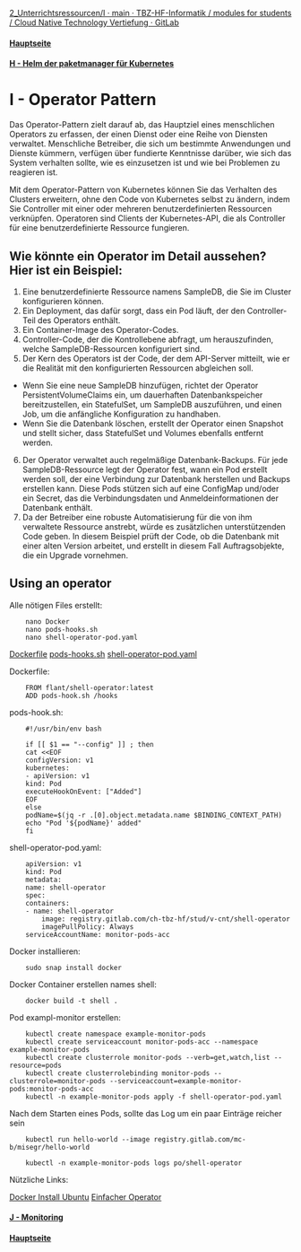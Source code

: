 [2_Unterrichtsressourcen/I · main · TBZ-HF-Informatik / modules for students / Cloud Native Technology Vertiefung · GitLab](https://gitlab.com/ch-tbz-hf/Stud/v-cnt/-/tree/main/2_Unterrichtsressourcen/I)
#### [Hauptseite](/README.md)
#### [H - Helm der paketmanager für Kubernetes](/aufgaben/H-%20Helm%20der%20paketmanager%20für%20Kubernetes.md)
# I - Operator Pattern

Das Operator-Pattern zielt darauf ab, das Hauptziel eines menschlichen Operators zu erfassen, der einen Dienst oder eine Reihe von Diensten verwaltet. Menschliche Betreiber, die sich um bestimmte Anwendungen und Dienste kümmern, verfügen über fundierte Kenntnisse darüber, wie sich das System verhalten sollte, wie es einzusetzen ist und wie bei Problemen zu reagieren ist.

Mit dem Operator-Pattern von Kubernetes können Sie das Verhalten des Clusters erweitern, ohne den Code von Kubernetes selbst zu ändern, indem Sie Controller mit einer oder mehreren benutzerdefinierten Ressourcen verknüpfen. Operatoren sind Clients der Kubernetes-API, die als Controller für eine benutzerdefinierte Ressource fungieren.

## Wie könnte ein Operator im Detail aussehen? Hier ist ein Beispiel:

1. Eine benutzerdefinierte Ressource namens SampleDB, die Sie im Cluster konfigurieren können.
2. Ein Deployment, das dafür sorgt, dass ein Pod läuft, der den Controller-Teil des Operators enthält.
3. Ein Container-Image des Operator-Codes.
4. Controller-Code, der die Kontrollebene abfragt, um herauszufinden, welche SampleDB-Ressourcen konfiguriert sind.
5. Der Kern des Operators ist der Code, der dem API-Server mitteilt, wie er die Realität mit den konfigurierten Ressourcen abgleichen soll.
- Wenn Sie eine neue SampleDB hinzufügen, richtet der Operator PersistentVolumeClaims ein, um dauerhaften Datenbankspeicher bereitzustellen, ein StatefulSet, um SampleDB auszuführen, und einen Job, um die anfängliche Konfiguration zu handhaben.
- Wenn Sie die Datenbank löschen, erstellt der Operator einen Snapshot und stellt sicher, dass StatefulSet und Volumes ebenfalls entfernt werden.
6. Der Operator verwaltet auch regelmäßige Datenbank-Backups. Für jede SampleDB-Ressource legt der Operator fest, wann ein Pod erstellt werden soll, der eine Verbindung zur Datenbank herstellen und Backups erstellen kann. Diese Pods stützen sich auf eine ConfigMap und/oder ein Secret, das die Verbindungsdaten und Anmeldeinformationen der Datenbank enthält.
7. Da der Betreiber eine robuste Automatisierung für die von ihm verwaltete Ressource anstrebt, würde es zusätzlichen unterstützenden Code geben. In diesem Beispiel prüft der Code, ob die Datenbank mit einer alten Version arbeitet, und erstellt in diesem Fall Auftragsobjekte, die ein Upgrade vornehmen.

## Using an operator

Alle nötigen Files erstellt:

        nano Docker
        nano pods-hooks.sh
        nano shell-operator-pod.yaml

[Dockerfile](./scripts/Dockerfile)
[pods-hooks.sh](./scripts/pods-hooks.sh)
[shell-operator-pod.yaml](./scripts/shell-operator-pod.yaml)

Dockerfile:

        FROM flant/shell-operator:latest
        ADD pods-hook.sh /hooks

pods-hook.sh:

        #!/usr/bin/env bash

        if [[ $1 == "--config" ]] ; then
        cat <<EOF
        configVersion: v1
        kubernetes:
        - apiVersion: v1
        kind: Pod
        executeHookOnEvent: ["Added"]
        EOF
        else
        podName=$(jq -r .[0].object.metadata.name $BINDING_CONTEXT_PATH)
        echo "Pod '${podName}' added"
        fi

shell-operator-pod.yaml:

        apiVersion: v1
        kind: Pod
        metadata:
        name: shell-operator
        spec:
        containers:
        - name: shell-operator
            image: registry.gitlab.com/ch-tbz-hf/stud/v-cnt/shell-operator
            imagePullPolicy: Always
        serviceAccountName: monitor-pods-acc

Docker installieren:

        sudo snap install docker

Docker Container erstellen names shell:

        docker build -t shell .

Pod exampl-monitor erstellen:

        kubectl create namespace example-monitor-pods
        kubectl create serviceaccount monitor-pods-acc --namespace example-monitor-pods
        kubectl create clusterrole monitor-pods --verb=get,watch,list --resource=pods
        kubectl create clusterrolebinding monitor-pods --clusterrole=monitor-pods --serviceaccount=example-monitor-pods:monitor-pods-acc
        kubectl -n example-monitor-pods apply -f shell-operator-pod.yaml


Nach dem Starten eines Pods, sollte das Log um ein paar Einträge reicher sein

        kubectl run hello-world --image registry.gitlab.com/mc-b/misegr/hello-world

        kubectl -n example-monitor-pods logs po/shell-operator

Nützliche Links:

[Docker Install Ubuntu](https://docs.docker.com/engine/install/ubuntu/)
[Einfacher Operator](https://gitlab.com/ch-tbz-hf/Stud/v-cnt/-/tree/main/2_Unterrichtsressourcen/I/operator)

#### [J - Monitoring](/aufgaben/J%20-%20Monitoring.md)
#### [Hauptseite](/README.md)